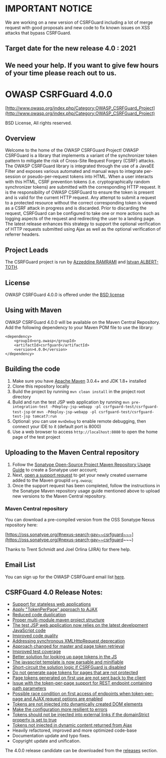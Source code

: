 # IMPORTANT NOTICE

We are working on a new version of CSRFGuard including a lot of merge request with good proposals and new code to fix known issues on XSS attacks that bypass CSRFGuard.

## Target date for the new release 4.0 : 2021

## We need your help. If you want to give few hours of your time please reach out to us.

# OWASP CSRFGuard 4.0.0 

[http://www.owasp.org/index.php/Category:OWASP_CSRFGuard_Project](http://www.owasp.org/index.php/Category:OWASP_CSRFGuard_Project)

BSD License, All rights reserved.

## Overview

Welcome to the home of the OWASP CSRFGuard Project! OWASP CSRFGuard is a library that implements a variant of the synchronizer token pattern to mitigate the risk of Cross-Site Request Forgery (CSRF) attacks. The OWASP CSRFGuard library is integrated through the use of a JavaEE Filter and exposes various automated and manual ways to integrate per-session or pseudo-per-request tokens into HTML. When a user interacts with this HTML, CSRF prevention tokens (i.e. cryptographically random synchronizer tokens) are submitted with the corresponding HTTP request. It is the responsibility of OWASP CSRFGuard to ensure the token is present and is valid for the current HTTP request. Any attempt to submit a request to a protected resource without the correct corresponding token is viewed as a CSRF attack in progress and is discarded. Prior to discarding the request, CSRFGuard can be configured to take one or more actions such as logging aspects of the request and redirecting the user to a landing page. The latest release enhances this strategy to support the optional verification of HTTP requests submitted using Ajax as well as the optional verification of referrer headers.

## Project Leads

The CSRFGuard project is run by [Azzeddine RAMRAMI](mailto:azzeddine.ramrami@owasp.org) and [Istvan ALBERT-TOTH](mailto:istvan.alberttoth@owasp.org).

## License

OWASP CSRFGuard 4.0.0 is offered under the [BSD license](http://www.opensource.org/licenses/bsd-license.php)

## Using with Maven
OWASP CSRFGuard 4.0.0 will be available on the Maven Central Repository. Add the following dependency to your Maven POM file to use the library:

```maven
<dependency>
    <groupId>org.owasp</groupId>
    <artifactId>csrfguard</artifactId>
    <version>4.0.0</version>
</dependency>
```

## Building the code

1. Make sure you have [Apache Maven](http://maven.apache.org/) 3.0.4+ and JDK 1.8+ installed
2. Clone this repository locally
3. Build the project by running ```mvn clean install``` in the project root directory
4. Build and run the test JSP web application by running ```mvn pre-integration-test -Pdeploy-jsp-webapp -pl csrfguard-test/csrfguard-test-jsp``` or ```mvn -Pdeploy-jsp-webapp -pl csrfguard-test/csrfguard-test-jsp tomcat7:run```
5. Optional: you can use ```mvnDebug``` to enable remote debugging, then connect your IDE to it (default port is 8000)
6. Use a web browser to access ```http://localhost:8080``` to open the home page of the test project

## Uploading to the Maven Central repository

1. Follow the [Sonatype Open-Source Project Maven Repository Usage Guide](https://docs.sonatype.org/display/Repository/Sonatype+OSS+Maven+Repository+Usage+Guide) to create a Sonatype user account;
2. Next, [open a support request](https://issues.sonatype.org/browse/OSSRH) to get your newly created username added to the Maven groupId ```org.owasp```;
3. Once the support request has been completed, follow the instructions in the Sonatype Maven repository usage guide mentioned above to upload new versions to the Maven Central repository.

### Maven Central repository

You can download a pre-compiled version from the OSS Sonatype Nexus repository here:

[https://oss.sonatype.org/#nexus-search;gav~~csrfguard~~~](https://oss.sonatype.org/#nexus-search;gav~~csrfguard~~~)

Thanks to Trent Schmidt and Joel Orlina (JIRA) for there help.

## Email List

You can sign up for the OWASP CSRFGuard email list [here](https://lists.owasp.org/mailman/listinfo/owasp-csrfguard).

## CSRFGuard 4.0 Release Notes:

* [Support for stateless web applications](https://github.com/aramrami/OWASP-CSRFGuard/issues/122)
* [Apply "TokenPerPage" approach to AJAX](https://github.com/aramrami/OWASP-CSRFGuard/issues/123)
* [Reduced code duplication](https://github.com/aramrami/OWASP-CSRFGuard/issues/127)
* [Proper multi-module maven project structure](https://github.com/aramrami/OWASP-CSRFGuard/issues/128)
* [The test JSP web application now relies on the latest development JavaScript code](https://github.com/aramrami/OWASP-CSRFGuard/issues/133)
* [Improved code quality](https://github.com/aramrami/OWASP-CSRFGuard/issues/134)
* [Addressing synchronous XMLHttpRequest deprecation](https://github.com/aramrami/OWASP-CSRFGuard/issues/137)
* [Approach changed for master and page token retrieval](https://github.com/aramrami/OWASP-CSRFGuard/issues/139)
* [Improved test coverage](https://github.com/aramrami/OWASP-CSRFGuard/issues/140)
* [Better solution for looking up page tokens in the JS](https://github.com/aramrami/OWASP-CSRFGuard/issues/141)
* [The javascript template is now parsable and minifiable](https://github.com/aramrami/OWASP-CSRFGuard/issues/142)
* [Short-circuit the solution logic if CSRFGuard is disabled](https://github.com/aramrami/OWASP-CSRFGuard/issues/143)
* [Do not generate page tokens for pages that are not protected](https://github.com/aramrami/OWASP-CSRFGuard/issues/144)
* [Page tokens generated on first use are not sent back to the client](https://github.com/aramrami/OWASP-CSRFGuard/issues/145)
* [Issue with the token-per-page support for REST endpoint containing path parameters](https://github.com/aramrami/OWASP-CSRFGuard/issues/146)
* [Possible race condition on first access of endpoints when token-per-page and AJAX request options are enabled](https://github.com/aramrami/OWASP-CSRFGuard/issues/147)
* [Tokens are not injected into dynamically created DOM elements ](https://github.com/aramrami/OWASP-CSRFGuard/issues/148)
* [Make the configuration more resilient to errors](https://github.com/aramrami/OWASP-CSRFGuard/issues/149)
* [Tokens should not be injected into external links if the domainStrict property is set to true](https://github.com/aramrami/OWASP-CSRFGuard/issues/150)
* [Tokens not injected in dynamic content returned from Ajax](https://github.com/aramrami/OWASP-CSRFGuard/issues/151)
* Heavily refactored, improved and more optimized code-base
* Documentation update and typo fixes.
* Copyright update and unification.

The 4.0.0 release candidate can be downloaded from the [releases](https://github.com/OWASP/www-project-csrfguard/releases) section.
